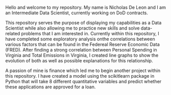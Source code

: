Hello and welcome to my repository. My name is Nicholas De Leon and I am an Intermediate Data Scientist, currently working on DoD contracts. 

This repository serves the purpose of displaying my capabilities as a Data Scientist while also allowing me to practice new skills and solve data-related problems that I am interested in. 
Currently within this repository, I have completed some exploratory analysis onthe correlations between various factors that can be found in the Federeal Reserve Economic Data (FRED).
After finding a strong correlation between Personal Spending in Virginia and Total Emissions in Virginia, I created line graphs to show the evolution of both as well as possible explanations for this relationship.

A passion of mine is finance which led me to begin another project within this repository. I have created a model using the scikitlearn package in Python that will take 8 different quantitative variables and predict whether these applications are approved for a loan.
